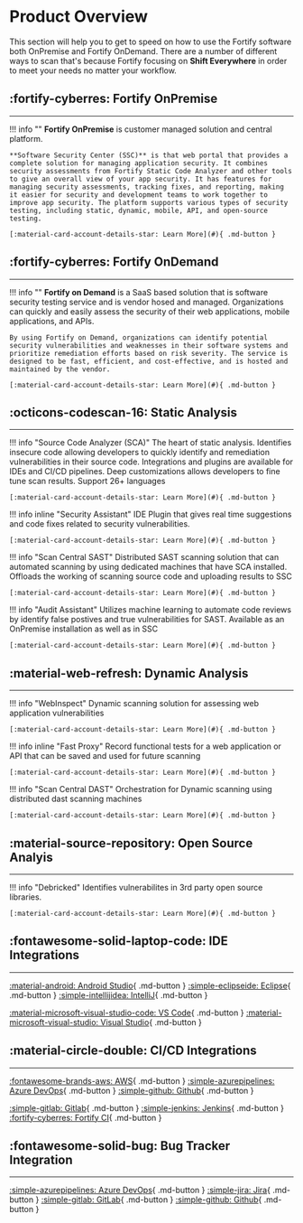 # Product Overview

This section will help you to get to speed on how to use the Fortify software both OnPremise and Fortify OnDemand.
There are a number of different ways to scan that's because Fortify focusing on **Shift Everywhere** in order to meet your needs no matter your workflow.

## :fortify-cyberres: <span class="marquee">**Fortify OnPremise**</span>
---
!!! info ""
    **Fortify OnPremise** is customer managed solution and central 
    platform.  
    
    **Software Security Center (SSC)** is that web portal that provides a complete solution for managing application security. It combines security assessments from Fortify Static Code Analyzer and other tools to give an overall view of your app security. It has features for managing security assessments, tracking fixes, and reporting, making it easier for security and development teams to work together to improve app security. The platform supports various types of security testing, including static, dynamic, mobile, API, and open-source testing.

    [:material-card-account-details-star: Learn More](#){ .md-button }

## :fortify-cyberres: <span class="marquee">**Fortify OnDemand**</span>
---
!!! info ""
    **Fortify on Demand** is a SaaS based solution that is software security testing service and is vendor hosed and managed. Organizations can quickly and easily assess the security of their web applications, mobile applications, and APIs. 
    
    By using Fortify on Demand, organizations can identify potential security vulnerabilities and weaknesses in their software systems and prioritize remediation efforts based on risk severity. The service is designed to be fast, efficient, and cost-effective, and is hosted and maintained by the vendor.

    [:material-card-account-details-star: Learn More](#){ .md-button }

## :octicons-codescan-16: <span class="marquee">**Static Analysis**</span>
---
!!! info "Source Code Analyzer (SCA)"
    The heart of static analysis.  Identifies insecure code allowing developers to quickly identify and remediation vulnerabilities in their source code.  Integrations and plugins are available for IDEs and CI/CD pipelines.  Deep customizations allows developers to fine tune scan results.  Support 26+ languages

    [:material-card-account-details-star: Learn More](#){ .md-button }

!!! info inline "Security Assistant"
    IDE Plugin that gives real time suggestions and code fixes related to security vulnerabilities.

    [:material-card-account-details-star: Learn More](#){ .md-button }

!!! info "Scan Central SAST"
    Distributed SAST scanning solution that can automated scanning by using dedicated machines that have SCA installed.  Offloads the working of scanning source code and uploading results to SSC

    [:material-card-account-details-star: Learn More](#){ .md-button }

!!! info "Audit Assistant"
    Utilizes machine learning to automate code reviews by identify false postives and true vulnerabilities for SAST.  Available as an OnPremise installation as well as in SSC

    [:material-card-account-details-star: Learn More](#){ .md-button }


## :material-web-refresh: <span class="marquee">**Dynamic Analysis**</span>

---
!!! info "WebInspect"
    Dynamic scanning solution for assessing web application vulnerabilities

    [:material-card-account-details-star: Learn More](#){ .md-button }

!!! info inline "Fast Proxy"
    Record functional tests for a web application or API that can be saved and used for future scanning

    [:material-card-account-details-star: Learn More](#){ .md-button }

!!! info "Scan Central DAST"
    Orchestration for Dynamic scanning using distributed dast scanning machines

    [:material-card-account-details-star: Learn More](#){ .md-button }

## :material-source-repository: <span class="marquee">**Open Source Analyis**</span>
---
!!! info "Debricked"
    Identifies vulnerabilites in 3rd party open source libraries.

    [:material-card-account-details-star: Learn More](#){ .md-button }

## :fontawesome-solid-laptop-code: <span class="marquee">**IDE Integrations**</span>
---
[:material-android: Android Studio](/ide/android){ .md-button }
[:simple-eclipseide: Eclipse](/ide/eclipse){ .md-button }
[:simple-intellijidea: IntelliJ](/ide/intellij){ .md-button }


[:material-microsoft-visual-studio-code: VS Code](/ide/vscode){ .md-button }
[:material-microsoft-visual-studio: Visual Studio](/ide/visualstudio){ .md-button }

## :material-circle-double: <span class="marquee">**CI/CD Integrations**</span>
---
[:fontawesome-brands-aws: AWS](#){ .md-button }
[:simple-azurepipelines: Azure DevOps](#){ .md-button }
[:simple-github: Github](/cicd/github){ .md-button }

[:simple-gitlab: Gitlab](/cicd/gitlab){ .md-button }
[:simple-jenkins: Jenkins](/cicd/jenkins){ .md-button }
[:fortify-cyberres: Fortify CI](#){ .md-button }

## :fontawesome-solid-bug: <span class="marquee">**Bug Tracker Integration**</span>
---
[:simple-azurepipelines: Azure DevOps](#){ .md-button }
[:simple-jira: Jira](#){ .md-button }
[:simple-gitlab: GitLab](#){ .md-button }
[:simple-github: Github](#){ .md-button }
